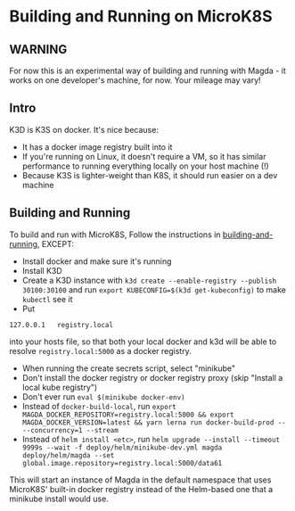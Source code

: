 # Building and Running on MicroK8S

## WARNING

For now this is an experimental way of building and running with Magda - it works on one developer's machine, for now. Your mileage may vary!

## Intro

K3D is K3S on docker. It's nice because:

-   It has a docker image registry built into it
-   If you're running on Linux, it doesn't require a VM, so it has similar performance to running everything locally on your host machine (!)
-   Because K3S is lighter-weight than K8S, it should run easier on a dev machine

## Building and Running

To build and run with MicroK8S, Follow the instructions in [building-and-running](./building-and-running), EXCEPT:

-   Install docker and make sure it's running
-   Install K3D
-   Create a K3D instance with `k3d create --enable-registry --publish 30100:30100` and run `export KUBECONFIG=$(k3d get-kubeconfig)` to make `kubectl` see it
-   Put

```
127.0.0.1   registry.local
```

into your hosts file, so that both your local docker and k3d will be able to resolve `registry.local:5000` as a docker registry.

-   When running the create secrets script, select "minikube"
-   Don't install the docker registry or docker registry proxy (skip "Install a local kube registry")
-   Don't ever run `eval $(minikube docker-env)`
-   Instead of `docker-build-local`, run `export MAGDA_DOCKER_REPOSITORY=registry.local:5000 && export MAGDA_DOCKER_VERSION=latest && yarn lerna run docker-build-prod -- --concurrency=1 --stream`
-   Instead of `helm install <etc>`, run `helm upgrade --install --timeout 9999s --wait -f deploy/helm/minikube-dev.yml magda deploy/helm/magda --set global.image.repository=registry.local:5000/data61`

This will start an instance of Magda in the default namespace that uses MicroK8S' built-in docker registry instead of the Helm-based one that a minikube install would use.
